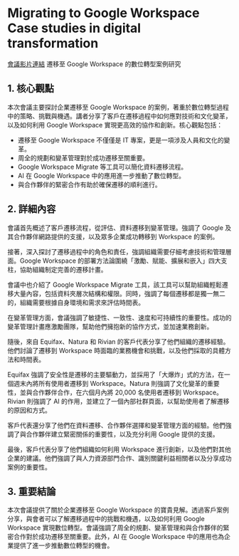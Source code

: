 # Migrating to Google Workspace Case studies in digital transformation
[會議影片連結](https://www.youtube.com/watch?v=qetdnJhNdHI)
遷移至 Google Workspace 的數位轉型案例研究

## 1. 核心觀點

本次會議主要探討企業遷移至 Google Workspace 的案例，著重於數位轉型過程中的策略、挑戰與機遇。講者分享了客戶在遷移過程中如何應對技術和文化變革，以及如何利用 Google Workspace 實現更高效的協作和創新。核心觀點包括：

*   遷移至 Google Workspace 不僅僅是 IT 專案，更是一項涉及人員和文化的變革。
*   周全的規劃和變革管理對於成功遷移至關重要。
*   Google Workspace Migrate 等工具可以簡化資料遷移流程。
*   AI 在 Google Workspace 中的應用進一步推動了數位轉型。
*   與合作夥伴的緊密合作有助於確保遷移的順利進行。

## 2. 詳細內容

會議首先概述了客戶遷移流程，從評估、資料遷移到變革管理。強調了 Google 及其合作夥伴網路提供的支援，以及眾多企業成功轉移到 Workspace 的案例。

接著，深入探討了遷移過程中的角色和責任，強調組織需要仔細考慮技術和管理層面。Google Workspace 的部署方法論圍繞「激勵、賦能、擴展和嵌入」四大支柱，協助組織制定完善的遷移計畫。

會議中也介紹了 Google Workspace Migrate 工具，該工具可以幫助組織輕鬆遷移大量內容，包括資料夾層次結構和權限。同時，強調了每個遷移都是獨一無二的，組織需要根據自身環境和需求來評估時間表。

在變革管理方面，會議強調了敏捷性、一致性、速度和可持續性的重要性。成功的變革管理計畫應激勵團隊，幫助他們擁抱新的協作方式，並加速業務創新。

隨後，來自 Equifax、Natura 和 Rivian 的客戶代表分享了他們組織的遷移經驗。他們討論了遷移到 Workspace 時面臨的業務機會和挑戰，以及他們採取的具體方法和時間表。

Equifax 強調了安全性是遷移的主要驅動力，並採用了「大爆炸」式的方法，在一個週末內將所有使用者遷移到 Workspace。Natura 則強調了文化變革的重要性，並與合作夥伴合作，在六個月內將 20,000 名使用者遷移到 Workspace。Rivian 則強調了 AI 的作用，並建立了一個內部社群頁面，以幫助使用者了解遷移的原因和方式。

客戶代表還分享了他們在資料遷移、合作夥伴選擇和變革管理方面的經驗。他們強調了與合作夥伴建立緊密關係的重要性，以及充分利用 Google 提供的支援。

最後，客戶代表分享了他們組織如何利用 Workspace 進行創新，以及他們對其他企業的建議。他們強調了與人力資源部門合作、識別關鍵利益相關者以及分享成功案例的重要性。

## 3. 重要結論

本次會議提供了關於企業遷移至 Google Workspace 的寶貴見解。透過客戶案例分享，與會者可以了解遷移過程中的挑戰和機遇，以及如何利用 Google Workspace 實現數位轉型。會議強調了周全的規劃、變革管理和與合作夥伴的緊密合作對於成功遷移至關重要。此外，AI 在 Google Workspace 中的應用也為企業提供了進一步推動數位轉型的機會。

